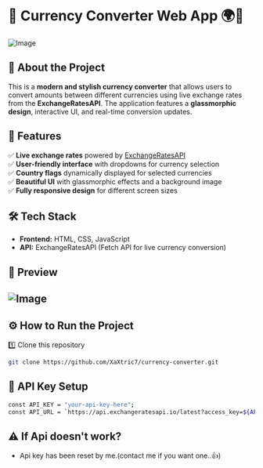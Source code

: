 # 🎉 Currency Converter Web App 🌍💱

![Image](https://github.com/user-attachments/assets/c889d8ce-9eca-4a30-8bb4-ee3335d6a1db)

## 📌 About the Project

This is a **modern and stylish currency converter** that allows users to convert amounts between different currencies using live exchange rates from the **ExchangeRatesAPI**. The application features a **glassmorphic design**, interactive UI, and real-time conversion updates.

## 🚀 Features

✅ **Live exchange rates** powered by [ExchangeRatesAPI](https://manage.exchangeratesapi.io/)  
✅ **User-friendly interface** with dropdowns for currency selection  
✅ **Country flags** dynamically displayed for selected currencies  
✅ **Beautiful UI** with glassmorphic effects and a background image  
✅ **Fully responsive design** for different screen sizes

## 🛠 Tech Stack

- **Frontend:** HTML, CSS, JavaScript
- **API:** ExchangeRatesAPI (Fetch API for live currency conversion)

## 📸 Preview

## ![Image](https://github.com/user-attachments/assets/3faf6b41-f811-49b4-88fc-5e51fe190824)

## ⚙️ How to Run the Project

1️⃣ Clone this repository

```sh
git clone https://github.com/XaXtric7/currency-converter.git
```

## 🔑 API Key Setup

```sh
const API_KEY = "your-api-key-here";
const API_URL = `https://api.exchangeratesapi.io/latest?access_key=${API_KEY}`;
```

## ⚠️ If Api doesn't work?

- Api key has been reset by me.(contact me if you want one..👍)
